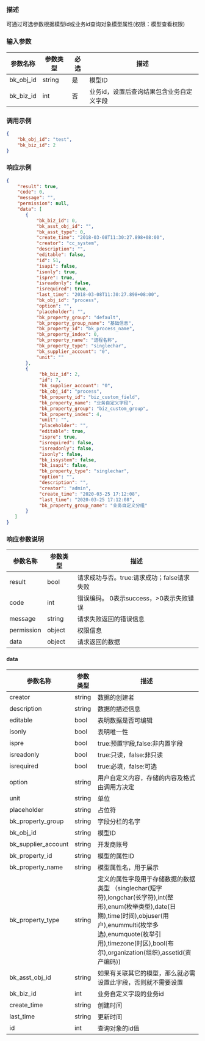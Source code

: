 ### 描述

可通过可选参数根据模型id或业务id查询对象模型属性(权限：模型查看权限)

### 输入参数

| 参数名称      | 参数类型   | 必选 | 描述                    |
|-----------|--------|----|-----------------------|
| bk_obj_id | string | 是  | 模型ID                  |
| bk_biz_id | int    | 否  | 业务id，设置后查询结果包含业务自定义字段 |

### 调用示例

```json
{
    "bk_obj_id": "test",
    "bk_biz_id": 2
}
```

### 响应示例

```json
{
    "result": true,
    "code": 0,
    "message": "",
    "permission": null,
    "data": [
       {
           "bk_biz_id": 0,
           "bk_asst_obj_id": "",
           "bk_asst_type": 0,
           "create_time": "2018-03-08T11:30:27.898+08:00",
           "creator": "cc_system",
           "description": "",
           "editable": false,
           "id": 51,
           "isapi": false,
           "isonly": true,
           "ispre": true,
           "isreadonly": false,
           "isrequired": true,
           "last_time": "2018-03-08T11:30:27.898+08:00",
           "bk_obj_id": "process",
           "option": "",
           "placeholder": "",
           "bk_property_group": "default",
           "bk_property_group_name": "基础信息",
           "bk_property_id": "bk_process_name",
           "bk_property_index": 0,
           "bk_property_name": "进程名称",
           "bk_property_type": "singlechar",
           "bk_supplier_account": "0",
           "unit": ""
       },
       {
            "bk_biz_id": 2,
            "id": 7,
            "bk_supplier_account": "0",
            "bk_obj_id": "process",
            "bk_property_id": "biz_custom_field",
            "bk_property_name": "业务自定义字段",
            "bk_property_group": "biz_custom_group",
            "bk_property_index": 4,
            "unit": "",
            "placeholder": "",
            "editable": true,
            "ispre": true,
            "isrequired": false,
            "isreadonly": false,
            "isonly": false,
            "bk_issystem": false,
            "bk_isapi": false,
            "bk_property_type": "singlechar",
            "option": "",
            "description": "",
            "creator": "admin",
            "create_time": "2020-03-25 17:12:08",
            "last_time": "2020-03-25 17:12:08",
            "bk_property_group_name": "业务自定义分组"
       }
   ]
}
```

### 响应参数说明

| 参数名称       | 参数类型   | 描述                         |
|------------|--------|----------------------------|
| result     | bool   | 请求成功与否。true:请求成功；false请求失败 |
| code       | int    | 错误编码。 0表示success，>0表示失败错误  |
| message    | string | 请求失败返回的错误信息                |
| permission | object | 权限信息                       |
| data       | object | 请求返回的数据                    |

#### data

| 参数名称                | 参数类型   | 描述                                                                                                                                                                         |
|---------------------|--------|----------------------------------------------------------------------------------------------------------------------------------------------------------------------------|
| creator             | string | 数据的创建者                                                                                                                                                                     |
| description         | string | 数据的描述信息                                                                                                                                                                    |
| editable            | bool   | 表明数据是否可编辑                                                                                                                                                                  |
| isonly              | bool   | 表明唯一性                                                                                                                                                                      |
| ispre               | bool   | true:预置字段,false:非内置字段                                                                                                                                                      |
| isreadonly          | bool   | true:只读，false:非只读                                                                                                                                                          |
| isrequired          | bool   | true:必填，false:可选                                                                                                                                                           |
| option              | string | 用户自定义内容，存储的内容及格式由调用方决定                                                                                                                                                     |
| unit                | string | 单位                                                                                                                                                                         |
| placeholder         | string | 占位符                                                                                                                                                                        |
| bk_property_group   | string | 字段分栏的名字                                                                                                                                                                    |
| bk_obj_id           | string | 模型ID                                                                                                                                                                       |
| bk_supplier_account | string | 开发商账号                                                                                                                                                                      |
| bk_property_id      | string | 模型的属性ID                                                                                                                                                                    |
| bk_property_name    | string | 模型属性名，用于展示                                                                                                                                                                 |
| bk_property_type    | string | 定义的属性字段用于存储数据的数据类型 （singlechar(短字符),longchar(长字符),int(整形),enum(枚举类型),date(日期),time(时间),objuser(用户),enummulti(枚举多选),enumquote(枚举引用),timezone(时区),bool(布尔),organization(组织),assetid(资产编码)) |
| bk_asst_obj_id      | string | 如果有关联其它的模型，那么就必需设置此字段，否则就不需要设置                                                                                                                                             |
| bk_biz_id           | int    | 业务自定义字段的业务id                                                                                                                                                               |
| create_time         | string | 创建时间                                                                                                                                                                       |
| last_time           | string | 更新时间                                                                                                                                                                       |
| id                  | int    | 查询对象的id值                                                                                                                                                                   |
